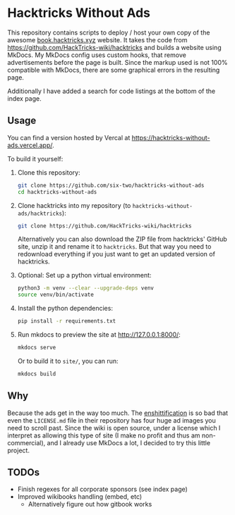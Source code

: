 # Hacktricks Without Ads

This repository contains scripts to deploy / host your own copy of the awesome [book.hacktricks.xyz](https://book.hacktricks.xyz/) website.
It takes the code from <https://github.com/HackTricks-wiki/hacktricks> and builds a website using MkDocs.
My MkDocs config uses custom hooks, that remove advertisements before the page is built.
Since the markup used is not 100% compatible with MkDocs, there are some graphical errors in the resulting page.

Additionally I have added a search for code listings at the bottom of the index page.

## Usage

You can find a version hosted by Vercal at <https://hacktricks-without-ads.vercel.app/>.

To build it yourself:

1. Clone this repository:
    ```bash
    git clone https://github.com/six-two/hacktricks-without-ads
    cd hacktricks-without-ads
    ```
2. Clone hacktricks into my repository (to `hacktricks-without-ads/hacktricks`):
    ```bash
    git clone https://github.com/HackTricks-wiki/hacktricks
    ```

    Alternatively you can also download the ZIP file from hacktricks' GitHub site, unzip it and rename it to `hacktricks`.
    But that way you need to redownload everything if you just want to get an updated version of hacktricks.
3. Optional: Set up a python virtual environment:
    ```bash
    python3 -m venv --clear --upgrade-deps venv
    source venv/bin/activate
    ```
4. Install the python dependencies:
    ```bash
    pip install -r requirements.txt
    ```
5. Run mkdocs to preview the site at <http://127.0.0.1:8000/>:
    ```bash
    mkdocs serve
    ```

    Or to build it to `site/`, you can run:
    ```bash
    mkdocs build
    ```

## Why

Because the ads get in the way too much.
The [enshittification](https://en.wikipedia.org/wiki/Enshittification) is so bad that even the `LICENSE.md` file in their repository has four huge ad images you need to scroll past.
Since the wiki is open source, under a license which I interpret as allowing this type of site (I make no profit and thus am non-commercial), and I already use MkDocs a lot, I decided to try this little project.

## TODOs

- Finish regexes for all corporate sponsors (see index page)
- Improved wikibooks handling (embed, etc)
    - Alternatively figure out how gitbook works
